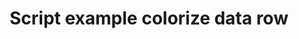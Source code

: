 ---
layout: article
title: Script example colorize data row
description: 
  - This board shows a Scripting Example for rounding numbers and displaying them in a table
lang: en
weight: 50
isDraft: false
ref: Script_Round_Table
category:
  - Script
  - Scripting
image: Script_Round_Table_EN.png
download: Script_Round_Table_EN.pbmx
overview_description:
overview_benefits:
overview_data_sources:
---
